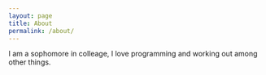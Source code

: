 ```yaml
---
layout: page
title: About
permalink: /about/
---
```


I am a sophomore in colleage, I love programming and working out among other things.

